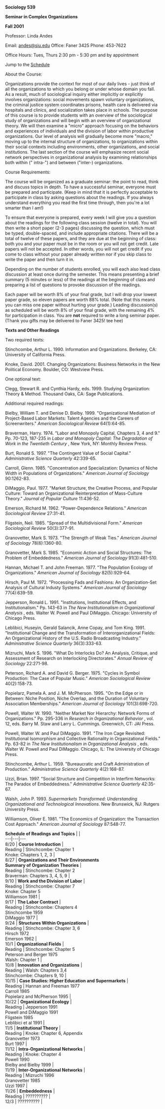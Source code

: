 **Sociology 539**

**Seminar in Complex Organizations**

**Fall 2001**

Professor: Linda Andes

Email: andes@siu.edu Office: Faner 3425 Phone: 453-7622

Office Hours: Tues, Thurs 2:30 pm - 5:30 pm and by appointment

Jump to the
[Schedule](file:///C:/Program%20Files/Qualcomm/Eudora/Attach/SOC%20539%20Syllabus%20F01.html#Schedule)

About the Course:

Organizations provide the context for most of our daily lives - just think of
all the organizations to which you belong or under whose domain you fall. As a
result, much of sociological inquiry either implicitly or explicitly involves
organizations: social movements spawn voluntary organizations, the criminal
justice system coordinates prisons, health care is delivered via hospitals and
clinics, and socialization takes place in schools. The purpose of this course
is to provide students with an overview of the sociological study of
organizations and will begin with an overview of organizational theory. We
will then examine a "micro" approach focusing on the behaviors and experiences
of individuals and the division of labor within productive organizations. Our
level of analysis will gradually become more "macro," moving up to the
internal structure of organizations, to organizations within their social
contexts including environments, other organizations, and social institutions.
The last section of the course will emphasize recent social network
perspectives in organizational analysis by examining relationships both within
(" intra-") and between ("inter-) organizations.

Course Requirements:

The course will be organized as a graduate seminar: the point to read, think
and discuss topics in depth. To have a successful seminar, everyone must be
prepared and participate. (Keep in mind that it is perfectly acceptable to
participate in class by asking questions about the readings. If you always
understand everything you read the first time through, then you're a lot
smarter than I am!)

To ensure that everyone is prepared, every week I will give you a question
about the readings for the following class session (twelve in total). You will
then write a short paper (2-3 pages) discussing the question, which must be
typed, double-spaced, and include appropriate citations. There will be a total
of twelve of these papers, and they are due at the beginning of class: both
you and your paper must be in the room or you will not get credit. Late papers
will not be accepted. In other words, you will not get credit if you come to
class without your paper already written nor if you skip class to write the
paper and then turn it in.

Depending on the number of students enrolled, you will each also lead class
discussion at least once during the semester. This means presenting a brief
summary (5 minutes or less) of the readings at the beginning of class and
preparing a list of questions to provoke discussion of the readings.

Each paper will be worth 8% of your final grade, but I will drop your lowest
paper grade, so eleven papers are worth 88% total. (Note that this means you
can miss one paper without hurting your grade.) Leading discussion(s) as
scheduled will be worth 8% of your final grade, with the remaining 4% for
participation in class. You are  **not** required to write a long seminar
paper. (Thank you gifts may be delivered to Faner 3425! tee hee)

**Texts and Other Readings**

Two required texts:

Stinchcombe, Arthur L. 1990. Information and Organizations. Berkeley, CA:
University of California Press.

Knoke, David. 2001. Changing Organizations: Business Networks in the New
Political Economy. Boulder, CO: Westview Press.

One optional text:

Clegg, Stewart R. and Cynthia Hardy, eds. 1999. Studying Organization: Theory
& Method. Thousand Oaks, CA: Sage Publications.

Additional required readings:

Bielby, William T. and Denise D. Bielby. 1999. "Organizational Mediation of
Project-Based Labor Markets: Talent Agencies and the Careers of
Screenwriters." _American Sociological Review_ 64(1):64-85.

Braverman, Harry. 1974. "Labor and Monopoly Capital, Chapters 3, 4 and 9." Pp.
70-123, 187-235 in _Labor and Monopoly Capital: The Degradation of Work in the
Twentieth Century_ , New York, NY: Monthly Review Press.

Burt, Ronald S. 1997. "The Contingent Value of Social Capital."
_Administrative Science Quarterly_ 42:339-65.

Carroll, Glenn. 1985. "Concentration and Specialization: Dynamics of Niche
Width in Populations of Organizations." _American Journal of Sociology_
90:1262-83.

DiMaggio, Paul. 1977. "Market Structure, the Creative Process, and Popular
Culture: Toward an Organizational Reinterpretation of Mass-Culture Theory."
_Journal of Popular Culture_ 11:436-52.

Emerson, Richard M. 1962. "Power-Dependence Relations." _American Sociological
Review_ 27:31-41.

Fligstein, Neil. 1985. "Spread of the Multidivisional Form." _American
Sociological Review_ 50(3):377-91.

Granovetter, Mark S. 1973. "The Strength of Weak Ties." _American Journal of
Sociology_ 78(6):1360-80.

Granovetter, Mark S. 1985. "Economic Action and Social Structures: The Problem
of Embeddedness." _American Journal of Sociology_ 91(3):481-510.

Hannan, Michael T. and John Freeman. 1977. "The Population Ecology of
Organizations." _American Journal of Sociology_ 82(5):929-64.

Hirsch, Paul M. 1972. "Processing Fads and Fashions: An Organization-Set
Analysis of Cultural Industy Systems." _American Journal of Sociology_
77(4):639-59.

Jepperson, Ronald L. 1991. "Institutions, Institutional Effects, and
Institutionalism." Pp. 143-63 in _The New Institutionalism in Organizational
Analysis_ , eds. Walter W. Powell and Paul DiMaggio. Chicago: University of
Chicago Press.

Leblibici, Huseyin, Gerald Salancik, Anne Copay, and Tom King. 1991.
"Institutional Change and the Transformation of Interorganizational Fields: An
Organizational History of the U.S. Radio Broadcasting Industry."
_Administrative Science Quarterly_ 36(3):333-63.

Mizruchi, Mark S. 1996. "What Do Interlocks Do? An Analysis, Critique, and
Assessment of Research on Interlocking Directorates." _Annual Review of
Sociology_ 22:271-98.

Peterson, Richard A. and David G. Berger. 1975. "Cycles in Symbol Production:
The Case of Popular Music." _American Sociological Review_ 40(2):158-73.

Popielarz, Pamela A. and J. M. McPherson. 1995. "On the Edge or in Between:
Niche Position, Niche Overlap, and the Duration of Voluntary Association
Memberships." _American Journal of Sociology_ 101(3):698-720.

Powell, Walter W. 1990. "Neither Market Nor Hierarchy: Network Forms of
Organizations." Pp. 295-336 in _Research in 0rganizational Behavior_ , vol.
12, eds. Barry M. Staw and Larry L. Cummings. Greenwich, CT: JAI Press.

Powell, Walter W. and Paul DiMaggio. 1991. "The Iron Cage Revisited:
Institutional Isomorphism and Collective Rationality in Organizational
Fields." Pp. 63-82 in _The New Institutionalism in Organizational Analysis_ ,
eds. Walter W. Powell and Paul DiMaggio. Chicago, IL: The University of
Chicago Press.

Stinchcombe, Arthur L. 1959. "Bureaucratic and Craft Administration of
Production." _Administrative Science Quarterly_ 4(2):168-87.

Uzzi, Brian. 1997. "Social Structure and Competition in Interfirm Networks:
The Paradox of Embeddedness." _Administrative Science Quarterly_ 42:35-67.

Walsh, John P. 1993. _Supermarkets Transformed: Understanding Organizational
and Technological Innovations_. New Brunswick, NJ: Rutgers University Press.

Williamson, Oliver E. 1981. "The Economics of Organization: the Transaction
Cost Approach." _American Journal of Sociology_ 87:548-77.  




**Schedule of Readings and Topics** |  |  
---|---|---  
8/20 | **Course Introduction** |  
Reading | Stinchcombe: Chapter 1  
Knoke: Chapters 1, 2, 3 |  
8/27 | **Organizations and Their Environments**  
**Summary of Organization Theories** |  
Reading | Stinchcombe: Chapter 2  
Braverman: Chapters 3, 4, 5, 9 |  
9/10 | **Work and the Division of Labor** |  
Reading | Stinchcombe: Chapter 7  
Knoke: Chapter 5  
Williamson 1981 |  
9/17 | **The Labor Contract** |  
Reading | Stinchcombe: Chapters 4  
Stinchcombe 1959  
DiMaggio 1977 |  
9/24 | **Structures Within Organizations** |  
Reading | Stinchcombe: Chapter 3, 6  
Hirsch 1972  
Emerson 1962 |  
10/1 | **Organizational Fields** |  
Reading | Stinchcombe: Chapter 5  
Peterson and Berger 1975  
Walsh: Chapter 1 |  
10/8 | **Innovation and Organizations** |  
Reading | Walsh: Chapters 3,4  
Stinchcombe: Chapters 9, 10 |  
10/15 | **Case Studies: Higher Education and Supermarkets** |  
Reading | Hannan and Freeman 1977  
Carroll 1985  
Popielarz and McPherson 1995 |  
10/22 | **Organizational Ecology** |  
Reading | Jepperson 1991  
Powell and DiMaggio 1991  
Fligstein 1985  
Leblibici et al 1991 |  
11/5 | **Institutional Theory** |  
Reading | Knoke: Chapter 6, Appendix  
Granovetter 1973  
Burt 1997 |  
11/12 | **Intra-Organizational Networks** |  
Reading | Knoke: Chapter 4  
Powell 1990  
Bielby and Bielby 1999 |  
11/19 | **Inter-Organizational Networks** |  
Reading | Mizruchi 1996  
Granovetter 1985  
Uzzi 1997 |  
11/26 | **Embeddedness** |  
Reading | ?????????? |  
12/3 | ?????????? |  
  
    
    
    
    
    
    
    
    
    
    
    


